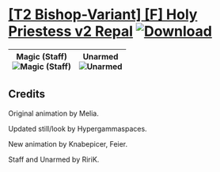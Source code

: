 # [\[T2 Bishop-Variant\] \[F\] Holy Priestess v2 Repal](https://github.com/Klokinator/FE-Repo/tree/main/Battle%20Animations/Magi%20-%20Holy-Type/%5BT2%20Bishop-Variant%5D%20%5BF%5D%20Holy%20Priestess%20v2%20Repal) [![Download](https://img.shields.io/badge/Download--red?style=social&logo=github)](https://minhaskamal.github.io/DownGit/#/home?url=https://github.com/Klokinator/FE-Repo/tree/main/Battle%20Animations/Magi%20-%20Holy-Type/%5BT2%20Bishop-Variant%5D%20%5BF%5D%20Holy%20Priestess%20v2%20Repal)

| <b>Magic (Staff)</b><br/><img alt="Magic (Staff)" src="https://raw.githubusercontent.com/Klokinator/FE-Repo/main/Battle%20Animations/Magi%20-%20Holy-Type/%5BT2%20Bishop-Variant%5D%20%5BF%5D%20Holy%20Priestess%20v2%20Repal/6.%20Magic%20(Staff)/Magic.gif"/> | <b>Unarmed</b><br/><img alt="Unarmed" src="https://raw.githubusercontent.com/Klokinator/FE-Repo/main/Battle%20Animations/Magi%20-%20Holy-Type/%5BT2%20Bishop-Variant%5D%20%5BF%5D%20Holy%20Priestess%20v2%20Repal/8.%20Unarmed/Unarmed.gif"/> |
| :---: | :---: |

## Credits

Original animation by Melia.

Updated still/look by Hypergammaspaces.

New animation by Knabepicer, Feier.

Staff and Unarmed by RiriK.

